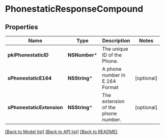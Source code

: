 # PhonestaticResponseCompound

## Properties
Name | Type | Description | Notes
------------ | ------------- | ------------- | -------------
**pkiPhonestaticID** | **NSNumber*** | The unique ID of the Phone. | 
**sPhonestaticE164** | **NSString*** | A phone number in E.164 Format | [optional] 
**sPhonestaticExtension** | **NSString*** | The extension of the phone number. | [optional] 

[[Back to Model list]](../README.md#documentation-for-models) [[Back to API list]](../README.md#documentation-for-api-endpoints) [[Back to README]](../README.md)


